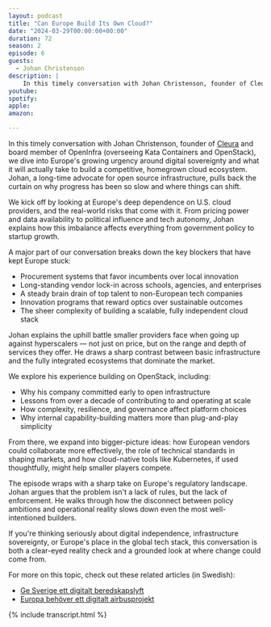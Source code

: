 ```yaml
---
layout: podcast
title: "Can Europe Build Its Own Cloud?"
date: "2024-03-29T00:00:00+00:00"
duration: 72
season: 2
episode: 6
guests:
  - Johan Christenson
description: |
    In this timely conversation with Johan Christenson, founder of Cleura and board member of OpenInfra (overseeing Kata Containers and OpenStack), we dive into Europe's growing urgency around digital sovereignty and what it will actually take to build a competitive, homegrown cloud ecosystem. Johan, a long-time advocate for open source infrastructure, pulls back the curtain on why progress has been so slow and where things can shift.
youtube:
spotify:
apple:
amazon:

---
```


In this timely conversation with Johan Christenson, founder of [Cleura](https://cleura.com) and board member of OpenInfra (overseeing Kata Containers and OpenStack), we dive into Europe's growing urgency around digital sovereignty and what it will actually take to build a competitive, homegrown cloud ecosystem. Johan, a long-time advocate for open source infrastructure, pulls back the curtain on why progress has been so slow and where things can shift.

We kick off by looking at Europe's deep dependence on U.S. cloud providers, and the real-world risks that come with it. From pricing power and data availability to political influence and tech autonomy, Johan explains how this imbalance affects everything from government policy to startup growth.

A major part of our conversation breaks down the key blockers that have kept Europe stuck:

- Procurement systems that favor incumbents over local innovation
- Long-standing vendor lock-in across schools, agencies, and enterprises
- A steady brain drain of top talent to non-European tech companies
- Innovation programs that reward optics over sustainable outcomes
- The sheer complexity of building a scalable, fully independent cloud stack

Johan explains the uphill battle smaller providers face when going up against hyperscalers — not just on price, but on the range and depth of services they offer. He draws a sharp contrast between basic infrastructure and the fully integrated ecosystems that dominate the market.

We explore his experience building on OpenStack, including:

- Why his company committed early to open infrastructure
- Lessons from over a decade of contributing to and operating at scale
- How complexity, resilience, and governance affect platform choices
- Why internal capability-building matters more than plug-and-play simplicity

From there, we expand into bigger-picture ideas: how European vendors could collaborate more effectively, the role of technical standards in shaping markets, and how cloud-native tools like Kubernetes, if used thoughtfully, might help smaller players compete.

The episode wraps with a sharp take on Europe's regulatory landscape. Johan argues that the problem isn't a lack of rules, but the lack of enforcement. He walks through how the disconnect between policy ambitions and operational reality slows down even the most well-intentioned builders.

If you're thinking seriously about digital independence, infrastructure sovereignty, or Europe's place in the global tech stack, this conversation is both a clear-eyed reality check and a grounded look at where change could come from.

For more on this topic, check out these related articles (in Swedish):
- [Ge Sverige ett digitalt beredskapslyft](https://www.di.se/debatt/ge-sverige-ett-digitalt-beredskapslyft/)
- [Europa behöver ett digitalt airbusprojekt](https://www.di.se/debatt/europa-behover-ett-digitalt-airbusprojekt/)

{% include transcript.html %}